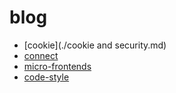 # blog
- [cookie](./cookie and security.md)
- [connect](./connect.md)
- [micro-frontends](./micro-frontends.md)
- [code-style](./code-style.md)
